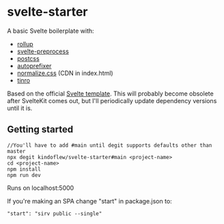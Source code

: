 # svelte-starter

A basic Svelte boilerplate with:
* [rollup](https://github.com/rollup/rollup)
* [svelte-preprocess](https://github.com/sveltejs/svelte-preprocess)
* [postcss](https://github.com/postcss/postcss)
* [autoprefixer](https://github.com/postcss/autoprefixer)
* [normalize.css](https://github.com/necolas/normalize.css) (CDN in index.html)
* [tinro](https://github.com/AlexxNB/tinro)

Based on the official [Svelte template](https://github.com/sveltejs/template).
This will probably become obsolete after SvelteKit comes out, but I'll periodically 
update dependency versions until it is.

## Getting started

```
//You'll have to add #main until degit supports defaults other than master
npx degit kindoflew/svelte-starter#main <project-name>
cd <project-name>
npm install
npm run dev
```

Runs on localhost:5000

If you're making an SPA change "start" in package.json to:
```
"start": "sirv public --single"
``` 

